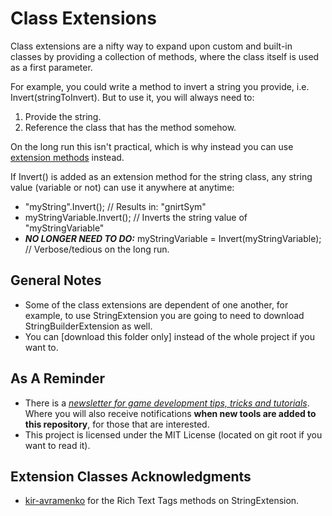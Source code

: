 # Class Extensions
Class extensions are a nifty way to expand upon custom and built-in classes by providing a collection of methods, 
where the class itself is used as a first parameter.

For example, you could write a method to invert a string you provide, i.e. Invert(stringToInvert).
But to use it, you will always need to:
1. Provide the string.
2. Reference the class that has the method somehow.

On the long run this isn't practical, which is why instead you can use [extension methods](https://docs.microsoft.com/en-us/dotnet/csharp/programming-guide/classes-and-structs/extension-methods) instead.

If Invert() is added as an extension method for the string class, any string value (variable or not) can use it anywhere at anytime:
* "myString".Invert(); // Results in: "gnirtSym"
* myStringVariable.Invert(); // Inverts the string value of "myStringVariable"
* ***NO LONGER NEED TO DO:*** myStringVariable = Invert(myStringVariable); // Verbose/tedious on the long run.

## General Notes

* Some of the class extensions are dependent of one another, for example, to use StringExtension you are going to need to download StringBuilderExtension as well.
* You can [download this folder only] instead of the whole project if you want to.

## As A Reminder 
 * There is a [*newsletter for game development tips, tricks and tutorials*](https://heisarzola.us16.list-manage.com/subscribe?u=711c0d50be32d6a5eca3ccb18&id=43d6d70f28).
 Where you will also receive notifications **when new tools are added to this repository**, for those that are interested.
* This project is licensed under the MIT License (located on git root if you want to read it).

## Extension Classes Acknowledgments

* [kir-avramenko](https://github.com/kir-avramenko/DebugLog-Helper) for the Rich Text Tags methods on StringExtension.
